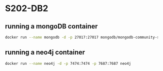 # S202-DB2

## running a mongoDB container
```bash
docker run --name mongodb -d -p 27017:27017 mongodb/mongodb-community-server:6.0-ubi8
```

## running a neo4j container
```bash
docker run --name neo4j -d -p 7474:7474 -p 7687:7687 neo4j
```
